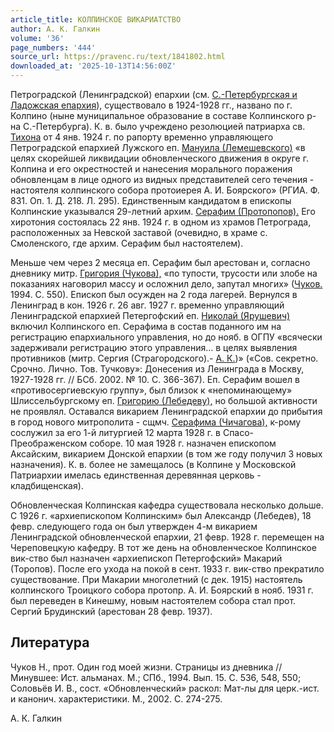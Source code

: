 ```yaml
---
article_title: КОЛПИНСКОЕ ВИКАРИАТСТВО
author: А. К. Галкин
volume: '36'
page_numbers: '444'
source_url: https://pravenc.ru/text/1841802.html
downloaded_at: '2025-10-13T14:56:00Z'
---
```


Петроградской (Ленинградской) епархии (см. [С.-Петербургская и Ладожская епархия](<https://pravenc.ru/text/С -Петербургская и Ладожская епархия.html>)), существовало в 1924-1928 гг., названо по г. Колпино (ныне муниципальное образование в составе Колпинского р-на С.-Петербурга). К. в. было учреждено резолюцией патриарха св. [Тихона](https://pravenc.ru/text/Тихон.html) от 4 янв. 1924 г. по рапорту временно управляющего Петроградской епархией Лужского еп. [Мануила (Лемешевского)](<https://pravenc.ru/text/Мануила (Лемешевского).html>) «в целях скорейшей ликвидации обновленческого движения в округе г. Колпина и его окрестностей и нанесения морального поражения обновленцам в лице одного из видных представителей сего течения - настоятеля колпинского собора протоиерея А. И. Боярского» (РГИА. Ф. 831. Оп. 1. Д. 218. Л. 295). Единственным кандидатом в епископы Колпинские указывался 29-летний архим. [Серафим (Протопопов).](<https://pravenc.ru/text/Серафим (Протопопов) .html>) Его хиротония состоялась 22 янв. 1924 г. в одном из храмов Петрограда, расположенных за Невской заставой (очевидно, в храме с. Смоленского, где архим. Серафим был настоятелем).

Меньше чем через 2 месяца еп. Серафим был арестован и, согласно дневнику митр. [Григория (Чукова),](<https://pravenc.ru/text/Григория (Чукова) .html>) «по тупости, трусости или злобе на показаниях наговорил массу и осложнил дело, запутал многих» ([Чуков.](<https://pravenc.ru/text/Чуков .html>) 1994. С. 550). Епископ был осужден на 2 года лагерей. Вернулся в Ленинград в кон. 1926 г. 26 авг. 1927 г. временно управляющий Ленинградской епархией Петергофский еп. [Николай (Ярушевич)](https://pravenc.ru/text/Николай.html) включил Колпинского еп. Серафима в состав поданного им на регистрацию епархиального управления, но до нояб. в ОГПУ «всячески задерживали регистрацию этого управления… в целях выявления противников (митр. Сергия (Страгородского).- [А. К.](<https://pravenc.ru/text/А  К .html>))» («Сов. секретно. Срочно. Лично. Тов. Тучкову»: Донесения из Ленинграда в Москву, 1927-1928 гг. // БСб. 2002. № 10. С. 366-367). Еп. Серафим вошел в «противосергиевскую группу», был близок к «непоминающему» Шлиссельбургскому еп. [Григорию (Лебедеву),](<https://pravenc.ru/text/Григорию (Лебедеву) .html>) но большой активности не проявлял. Оставался викарием Ленинградской епархии до прибытия в город нового митрополита - сщмч. [Серафима (Чичагова),](<https://pravenc.ru/text/Серафима (Чичагова) .html>) к-рому сослужил за его 1-й литургией 12 марта 1928 г. в Спасо-Преображенском соборе. 10 мая 1928 г. назначен епископом Аксайским, викарием Донской епархии (в том же году получил 3 новых назначения). К. в. более не замещалось (в Колпине у Московской Патриархии имелась единственная деревянная церковь - кладбищенская).

Обновленческая Колпинская кафедра существовала несколько дольше. С 1926 г. «архиепископом Колпинским» был Александр (Лебедев), 18 февр. следующего года он был утвержден 4-м викарием Ленинградской обновленческой епархии, 21 февр. 1928 г. перемещен на Череповецкую кафедру. В тот же день на обновленческое Колпинское вик-ство был назначен «архиепископ Петергофский» Макарий (Торопов). После его ухода на покой в сент. 1933 г. вик-ство прекратило существование. При Макарии многолетний (с дек. 1915) настоятель колпинского Троицкого собора протопр. А. И. Боярский в нояб. 1931 г. был переведен в Кинешму, новым настоятелем собора стал прот. Сергий Брудинский (арестован 28 февр. 1937).

## Литература

Чуков Н., прот. Один год моей жизни. Страницы из дневника // Минувшее: Ист. альманах. М.; СПб., 1994. Вып. 15. С. 536, 548, 550; Соловьёв И. В., сост. «Обновленческий» раскол: Мат-лы для церк.-ист. и канонич. характеристики. М., 2002. С. 274-275.

А. К. Галкин

